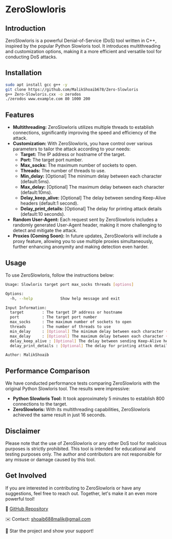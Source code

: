 # ZeroSlowloris

## Introduction

ZeroSlowloris is a powerful Denial-of-Service (DoS) tool written in C++, inspired by the popular Python Slowloris tool. It introduces multithreading and customization options, making it a more efficient and versatile tool for conducting DoS attacks.
## Installation
```bash
sudo apt install gcc g++ -y
git clone https://github.com/MalikShoaib678/Zero-Slowloris
g++ Zero-Slowloris.cxx -o zerodos
./zerodos www.example.com 80 1000 200
```
## Features

* **Multithreading:** ZeroSlowloris utilizes multiple threads to establish connections, significantly improving the speed and efficiency of the attack.
* **Customization:** With ZeroSlowloris, you have control over various parameters to tailor the attack according to your needs:
    * **Target:** The IP address or hostname of the target.
    * **Port:** The target port number.
    * **Max_socks:** The maximum number of sockets to open.
    * **Threads:** The number of threads to use.
    * **Min_delay:** [Optional] The minimum delay between each character (default:5ms).
    * **Max_delay:** [Optional] The maximum delay between each character (default:10ms).
    * **Delay_keep_alive:** [Optional] The delay between sending Keep-Alive headers (default:1 second).
    * **Delay_print_details:** [Optional] The delay for printing attack details (default:10 seconds).
* **Random User-Agent:** Each request sent by ZeroSlowloris includes a randomly generated User-Agent header, making it more challenging to detect and mitigate the attack.
* **Proxies (Coming Soon):** In future updates, ZeroSlowloris will include a proxy feature, allowing you to use multiple proxies simultaneously, further enhancing anonymity and making detection even harder.

## Usage

To use ZeroSlowloris, follow the instructions below:

```bash
Usage: Slowloris target port max_socks threads [options]

Options:
  -h, --help            Show help message and exit

Input Information:
  target        : The target IP address or hostname
  port          : The target port number
  max_socks     : The maximum number of sockets to open
  threads       : The number of threads to use
  min_delay     : [Optional] The minimum delay between each character (default:5ms)
  max_delay     : [Optional] The maximum delay between each character (default:10ms)
  delay_keep_alive : [Optional] The delay between sending Keep-Alive headers (default:1 second)
  delay_print_details : [Optional] The delay for printing attack details (default:10 seconds)

Author: MalikShoaib
```

## Performance Comparison

We have conducted performance tests comparing ZeroSlowloris with the original Python Slowloris tool. The results were impressive:

* **Python Slowloris Tool:** It took approximately 5 minutes to establish 800 connections to the target.
* **ZeroSlowloris:** With its multithreading capabilities, ZeroSlowloris achieved the same result in just 16 seconds.

## Disclaimer

Please note that the use of ZeroSlowloris or any other DoS tool for malicious purposes is strictly prohibited. This tool is intended for educational and testing purposes only. The author and contributors are not responsible for any misuse or damage caused by this tool.

## Get Involved

If you are interested in contributing to ZeroSlowloris or have any suggestions, feel free to reach out. Together, let's make it an even more powerful tool!

🔗 [GitHub Repository](https://github.com/MalikShoaib678/Zero-Slowloris)

✉️ Contact: [shoaib688malik@gmail.com](mailto:shoaib688malik@gmail.com)

🌟 Star the project and show your support!
